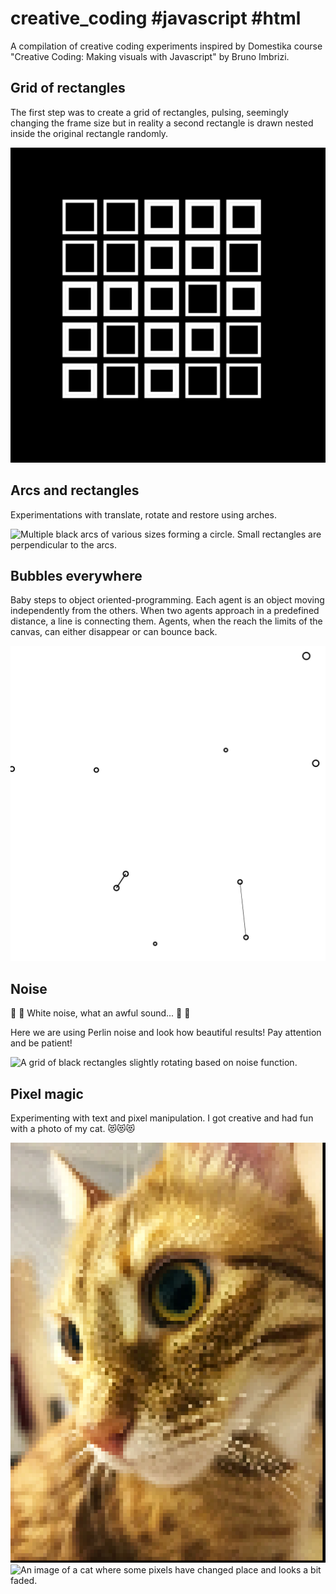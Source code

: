 # creative_coding #javascript #html
A compilation of creative coding experiments inspired by Domestika course "Creative Coding: Making visuals with Javascript" by Bruno Imbrizi.

## Grid of rectangles
The first step was to create a grid of rectangles, pulsing, seemingly changing the frame size but in reality a second rectangle is drawn nested inside the original rectangle randomly. 

<img src="https://github.com/dimitrabe/creative_coding/blob/main/results/sketch01.gif" alt="A grid of rectangles with white border in a black background">

## Arcs and rectangles
Experimentations with translate, rotate and restore using arches.

<img src="https://github.com/dimitrabe/creative_coding/blob/main/results/sketch02.gif" alt="Multiple black arcs of various sizes forming a circle. Small rectangles are perpendicular to the arcs.">

## Bubbles everywhere
Baby steps to object oriented-programming. Each agent is an object moving independently from the others. When two agents approach in a predefined distance, a line is connecting them. Agents, when the reach the limits of the canvas, can either disappear or can bounce back. 

<img src="https://github.com/dimitrabe/creative_coding/blob/main/results/sketch03_faster.gif" alt="White circles with black border travelling around the screen. When two circles approach in a specific distance, a line is drawn to connect them.">

## Noise
:musical_note: :musical_note: White noise, what an awful sound... :musical_note: :musical_note: 

Here we are using Perlin noise and look how beautiful results! Pay attention and be patient!

<img src="https://github.com/dimitrabe/creative_coding/blob/main/results/sketch04.gif" alt="A grid of black rectangles slightly rotating based on noise function.">

## Pixel magic
Experimenting with text and pixel manipulation. 
I got creative and had fun with a photo of my cat. :heart_eyes_cat::heart_eyes_cat::heart_eyes_cat:

<img src="https://github.com/dimitrabe/creative_coding/blob/main/results/sketch05_image.png" alt="A pixelated image of an orange cat.">

<img src="https://github.com/dimitrabe/creative_coding/blob/main/results/sketch05_imagebleach.png" alt="An image of a cat where some pixels have changed place and looks a bit faded.">



